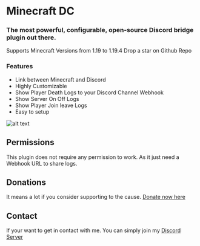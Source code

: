 # Minecraft DC

### The most powerful, configurable, open-source Discord bridge plugin out there.
Supports Minecraft Versions from 1.19 to 1.19.4
Drop a star on Github Repo

### Features
- Link between Minecraft and Discord
- Highly Customizable
- Show Player Death Logs to your Discord Channel Webhook
- Show Server On Off Logs
- Show Player Join leave Logs
- Easy to setup

![alt text](https://cdn.discordapp.com/attachments/1101049819709055008/1101049881742811156/image.png)

## Permissions
This plugin does not require any permission to work. As it just need a Webhook URL to share logs.

## Donations
It means a lot if you consider supporting to the cause. [Donate now here](https://dono.hellofaizan.me/)

## Contact
If your want to get in contact with me. You can simply join my [Discord Server](https://discord.com/invite/AJTAWsJafW)
